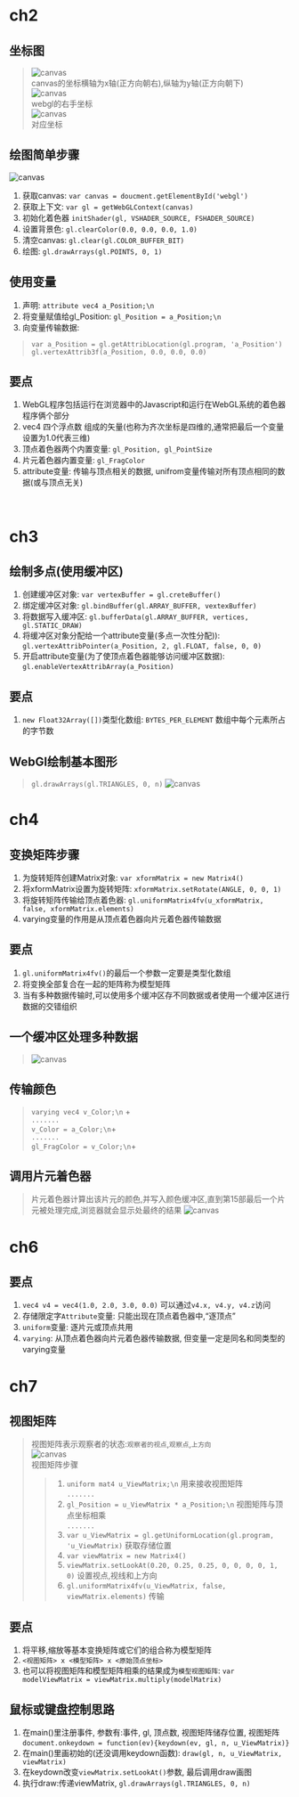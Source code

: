 # ch2
## 坐标图
 >![canvas](./static/canvas1.png)<br/>
 >canvas的坐标横轴为x轴(正方向朝右),纵轴为y轴(正方向朝下)<br/>
![canvas](./static/canvas3.png)<br/>
 >webgl的右手坐标<br/>
![canvas](./static/canvas4.png)<br/>
 >对应坐标<br/>
 ## 绘图简单步骤
![canvas](./static/canvas2.png)<br/>
1. 获取canvas: `var canvas = doucment.getElementById('webgl')`
2. 获取上下文: `var gl = getWebGLContext(canvas)`
3. 初始化着色器  `initShader(gl, VSHADER_SOURCE, FSHADER_SOURCE)`
4. 设置背景色: `gl.clearColor(0.0, 0.0, 0.0, 1.0)`
5. 清空canvas: `gl.clear(gl.COLOR_BUFFER_BIT)`
6. 绘图: `gl.drawArrays(gl.POINTS, 0, 1)`
## 使用变量
1. 声明: `attribute vec4 a_Position;\n`
2. 将变量赋值给gl_Position: `gl_Position = a_Position;\n`
3. 向变量传输数据: 
>`var a_Position = gl.getAttribLocation(gl.program, 'a_Position')`<br/>
>`gl.vertexAttrib3f(a_Position, 0.0, 0.0, 0.0)`
## 要点
1. WebGL程序包括运行在浏览器中的Javascript和运行在WebGL系统的着色器程序俩个部分
2. vec4 四个浮点数 组成的矢量(也称为齐次坐标是四维的,通常把最后一个变量设置为1.0代表三维)
3. 顶点着色器两个内置变量: `gl_Position, gl_PointSize`
4. 片元着色器内置变量:  `gl_FragColor`
5. attribute变量: 传输与顶点相关的数据, unifrom变量传输对所有顶点相同的数据(或与顶点无关)
<br/>

# ch3
## 绘制多点(使用缓冲区)
1. 创建缓冲区对象: `var vertexBuffer = gl.creteBuffer()`
2. 绑定缓冲区对象: `gl.bindBuffer(gl.ARRAY_BUFFER, vextexBuffer)`
3. 将数据写入缓冲区: `gl.bufferData(gl.ARRAY_BUFFER, vertices, gl.STATIC_DRAW)`
4. 将缓冲区对象分配给一个attribute变量(多点一次性分配)): `gl.vertexAttribPointer(a_Position, 2, gl.FLOAT, false, 0, 0)`
5. 开启attribute变量(为了使顶点着色器能够访问缓冲区数据):  `gl.enableVertexAttribArray(a_Position)`
## 要点
1. `new Float32Array([])`类型化数组: `BYTES_PER_ELEMENT` 数组中每个元素所占的字节数
## WebGl绘制基本图形
>`gl.drawArrays(gl.TRIANGLES, 0, n)`
>![canvas](./static/canvas5.png)<br/>

# ch4
## 变换矩阵步骤
1. 为旋转矩阵创建Matrix对象: `var xformMatrix = new Matrix4()`
2. 将xformMatrix设置为旋转矩阵: `xformMatrix.setRotate(ANGLE, 0, 0, 1)`
3. 将旋转矩阵传输给顶点着色器: `gl.uniformMatrix4fv(u_xformMatrix, false, xformMatrix.elements)`
4. varying变量的作用是从顶点着色器向片元着色器传输数据
## 要点
1. `gl.uniformMatrix4fv()`的最后一个参数一定要是类型化数组
2. 将变换全部复合在一起的矩阵称为模型矩阵
3. 当有多种数据传输时,可以使用多个缓冲区存不同数据或者使用一个缓冲区进行数据的交错组织
## 一个缓冲区处理多种数据
 >![canvas](./static/canvas6.png)<br/>
## 传输颜色
 >`varying vec4 v_Color;\n` +<br/>
 >`.......`<br/>
 >`v_Color = a_Color;\n`+<br/>
 >`.......`<br/>
 >`gl_FragColor = v_Color;\n`+<br/>
## 调用片元着色器
>片元着色器计算出该片元的颜色,并写入颜色缓冲区,直到第15部最后一个片元被处理完成,浏览器就会显示处最终的结果
>![canvas](./static/canvas7.png)<br/>
# ch6
## 要点
1. `vec4 v4 = vec4(1.0, 2.0, 3.0, 0.0)` 可以通过`v4.x, v4.y, v4.z`访问
2. 存储限定字`Attribute`变量: 只能出现在顶点着色器中,“逐顶点”
3. `uniform`变量: 逐片元或顶点共用
4. `varying`: 从顶点着色器向片元着色器传输数据, 但变量一定是同名和同类型的varying变量
# ch7
## 视图矩阵
>视图矩阵表示观察者的状态:`观察者的视点`,`观察点`,`上方向`<br/>
>![canvas](./static/canvas6.png)<br/>
>视图矩阵步骤
>>1. `uniform mat4 u_ViewMatrix;\n` 用来接收视图矩阵 <br/>
>>`.......`<br/>
>>2. `gl_Position = u_ViewMatrix * a_Position;\n` 视图矩阵与顶点坐标相乘<br/>
>>`.......`<br/> 
>>3. `var u_ViewMatrix = gl.getUniformLocation(gl.program, 'u_ViewMatrix)` 获取存储位置<br/>
>>4. `var viewMatrix = new Matrix4()`<br/>
>>5. `viewMatrix.setLookAt(0.20, 0.25, 0.25, 0, 0, 0, 0, 1, 0)` 设置视点,视线和上方向<br/>
>>6. `gl.uniformMatrix4fv(u_ViewMatrix, false, viewMatrix.elements)`  传输<br/>
## 要点
1. 将平移,缩放等基本变换矩阵或它们的组合称为模型矩阵
2. `<视图矩阵> x <模型矩阵> x <原始顶点坐标>`
3. 也可以将视图矩阵和模型矩阵相乘的结果成为`模型视图矩阵`:  `var modelViewMatrix = viewMatrix.multiply(modelMatrix)` 
## 鼠标或键盘控制思路
1. 在main()里注册事件, 参数有:事件, gl, 顶点数, 视图矩阵储存位置, 视图矩阵`document.onkeydown = function(ev){keydown(ev, gl, n, u_ViewMatrix)}`
2. 在main()里画初始的(还没调用keydown函数): `draw(gl, n, u_ViewMatrix, viewMatrix)`
3. 在keydown改变`viewMatrix.setLookAt()`参数, 最后调用draw画图
4. 执行draw:传递viewMatrix,  `gl.drawArrays(gl.TRIANGLES, 0, n)`
